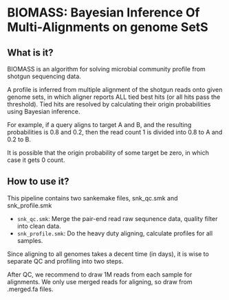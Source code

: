 # BIOMASS: Bayesian Inference Of Multi-Alignments on genome SetS

## What is it?
BIOMASS is an algorithm for solving microbial community profile from shotgun sequencing data.

A profile is inferred from multiple alignment of the shotgun reads onto given genome sets, in which aligner reports ALL tied best hits (or all hits pass the threshold). Tied hits are resolved by calculating their origin probabilities using Bayesian inference. 

For example, if a query aligns to target A and B, and the resulting probabilities is 0.8 and 0.2, then the read count 1 is divided into 0.8 to A and 0.2 to B.

It is possible that the origin probability of some target be zero, in which case it gets 0 count.

## How to use it?
This pipeline contains two sankemake files, snk_qc.smk and snk_profile.smk
* `snk_qc.smk`: Merge the pair-end read raw sequnence data, quality filter into clean data.
* `snk_profile.smk`: Do the heavy duty aligning, calculate profiles for all samples.

Since aligning to all genomes takes a decent time (in days), it is wise to separate QC and profiling into two steps.

After QC, we recommend to draw 1M reads from each sample for alignments. We only use merged reads for aligning, so draw from .merged.fa files.
